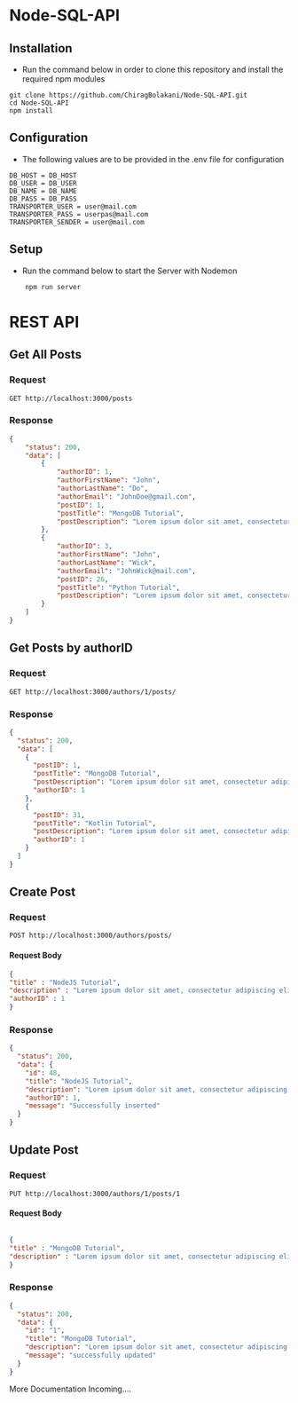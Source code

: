 # Node-SQL-API

## Installation
- Run the command below in order to clone this repository and install the required npm modules
```
git clone https://github.com/ChiragBolakani/Node-SQL-API.git
cd Node-SQL-API
npm install
```

## Configuration
- The following values are to be provided in the .env file for configuration
```
DB_HOST = DB_HOST
DB_USER = DB_USER
DB_NAME = DB_NAME
DB_PASS = DB_PASS
TRANSPORTER_USER = user@mail.com
TRANSPORTER_PASS = userpas@mail.com
TRANSPORTER_SENDER = user@mail.com
```

## Setup
- Run the command below to start the Server with Nodemon

```
    npm run server
```
   
# REST API

## Get All Posts

### Request
`GET http://localhost:3000/posts`

### Response
```json
{
    "status": 200,
    "data": [
        {
            "authorID": 1,
            "authorFirstName": "John",
            "authorLastName": "Do",
            "authorEmail": "JohnDoe@gmail.com",
            "postID": 1,
            "postTitle": "MongoDB Tutorial",
            "postDescription": "Lorem ipsum dolor sit amet, consectetur adipiscing elit, sed do eiusmod tempor incididunt ut labore et dolore magna aliqua. Fringilla phasellus faucibus scelerisque eleifend donec pretium vulputate sapien. Mauris commodo quis imperdiet massa. Elit at imperdiet dui accumsan sit."
        },
        {
            "authorID": 3,
            "authorFirstName": "John",
            "authorLastName": "Wick",
            "authorEmail": "JohnWick@mail.com",
            "postID": 26,
            "postTitle": "Python Tutorial",
            "postDescription": "Lorem ipsum dolor sit amet, consectetur adipiscing elit, sed do eiusmod tempor incididunt ut labore et dolore magna aliqua. Fringilla phasellus faucibus scelerisque eleifend donec pretium vulputate sapien. Mauris commodo quis imperdiet massa. Elit at imperdiet dui accumsan sit."
        }
    ]
}
```

## Get Posts by authorID

### Request
`GET http://localhost:3000/authors/1/posts/`

### Response
```json
{
  "status": 200,
  "data": [
    {
      "postID": 1,
      "postTitle": "MongoDB Tutorial",
      "postDescription": "Lorem ipsum dolor sit amet, consectetur adipiscing elit, sed do eiusmod tempor incididunt ut labore et dolore magna aliqua. Fringilla phasellus faucibus scelerisque eleifend donec pretium vulputate sapien. Mauris commodo quis imperdiet massa. Elit at imperdiet dui accumsan sit.",
      "authorID": 1
    },
    {
      "postID": 31,
      "postTitle": "Kotlin Tutorial",
      "postDescription": "Lorem ipsum dolor sit amet, consectetur adipiscing elit, sed do eiusmod tempor incididunt ut labore et dolore magna aliqua. Fringilla phasellus faucibus scelerisque eleifend donec pretium vulputate sapien. Mauris commodo quis imperdiet massa. Elit at imperdiet dui accumsan sit.",
      "authorID": 1
    }
  ]
}
```

## Create Post

### Request
`POST http://localhost:3000/authors/posts/`

#### Request Body
```json
{
"title" : "NodeJS Tutorial",
"description" : "Lorem ipsum dolor sit amet, consectetur adipiscing elit, sed do eiusmod tempor incididunt ut labore et dolore magna aliqua. Fringilla phasellus faucibus scelerisque eleifend donec pretium vulputate sapien. Mauris commodo quis imperdiet massa. Elit at imperdiet dui accumsan sit.",
"authorID" : 1
}
```
### Response
```json
{
  "status": 200,
  "data": {
    "id": 48,
    "title": "NodeJS Tutorial",
    "description": "Lorem ipsum dolor sit amet, consectetur adipiscing elit, sed do eiusmod tempor incididunt ut labore et dolore magna aliqua. Fringilla phasellus faucibus scelerisque eleifend donec pretium vulputate sapien. Mauris commodo quis imperdiet massa. Elit at imperdiet dui accumsan sit.",
    "authorID": 1,
    "message": "Successfully inserted"
  }
}
```

## Update Post

### Request 
`PUT http://localhost:3000/authors/1/posts/1`

#### Request Body

```json

{
"title" : "MongoDB Tutorial",
"description" : "Lorem ipsum dolor sit amet, consectetur adipiscing elit, sed do eiusmod tempor incididunt ut labore et dolore magna aliqua. Fringilla phasellus faucibus scelerisque eleifend donec pretium vulputate sapien. Mauris commodo quis imperdiet massa. Elit at imperdiet dui accumsan sit."
}
```

### Response
```json
{
  "status": 200,
  "data": {
    "id": "1",
    "title": "MongoDB Tutorial",
    "description": "Lorem ipsum dolor sit amet, consectetur adipiscing elit, sed do eiusmod tempor incididunt ut labore et dolore magna aliqua. Fringilla phasellus faucibus scelerisque eleifend donec pretium vulputate sapien. Mauris commodo quis imperdiet massa. Elit at imperdiet dui accumsan sit.",
    "message": "successfully updated"
  }
}
```




More Documentation Incoming....
